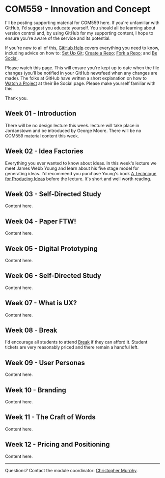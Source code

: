COM559 - Innovation and Concept
===============================

I'll be posting supporting material for COM559 here. If you're unfamiliar with GitHub, I'd suggest you educate yourself. You should all be learning about version control and, by using GitHub for my supporting content, I hope to ensure you're aware of the service and its potential.

If you're new to all of this, [GitHub Help](https://help.github.com) covers everything you need to know, including advice on how to: [Set Up Git](https://help.github.com/articles/set-up-git); [Create a Repo](https://help.github.com/articles/create-a-repo); [Fork a Repo](https://help.github.com/articles/fork-a-repo); and [Be Social](https://help.github.com/articles/be-social).

Please watch this page. This will ensure you're kept up to date when the file changes (you'll be notified in your GitHub newsfeed when any changes are made). The folks at GitHub have written a short explanation on how to [Watch a Project](https://help.github.com/articles/be-social#watch-a-project) at their Be Social page. Please make yourself familiar with this.

Thank you.


Week 01 - Introduction
----------------------

There will be no design lecture this week. lecture will take place in Jordanstown and be introduced by George Moore. There will be no COM559 material content this week.


Week 02 - Idea Factories
------------------------

Everything you ever wanted to know about ideas. In this week's lecture we meet James Webb Young and learn about his five stage model for generating ideas. I'd recommend you purchase Young's book [A Technique for Producing Ideas](http://j.mp/atechniqueforproducingideas) before the lecture. It's short and well worth reading.


Week 03 - Self-Directed Study
-----------------------------

Content here.


Week 04 - Paper FTW!
--------------------

Content here.


Week 05 - Digital Prototyping
-----------------------------

Content here.


Week 06 - Self-Directed Study
-----------------------------

Content here.


Week 07 - What is UX?
---------------------

Content here.


Week 08 - Break
---------------

I'd encourage all students to attend [Break](http://breakconf.org) if they can afford it. Student tickets are very reasonably priced and there remain a handful left.


Week 09 - User Personas
-----------------------

Content here.


Week 10 - Branding
------------------

Content here.


Week 11 - The Craft of Words
----------------------------

Content here.


Week 12 - Pricing and Positioning
---------------------------------

Content here.


----


Questions? Contact the module coordinator: [Christopher Murphy](mailto:chris.murphy@ulster.ac.uk?Subject=COM559).

